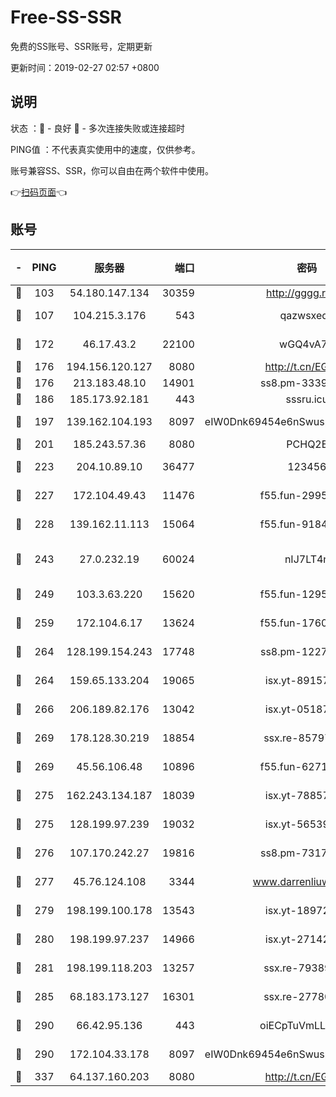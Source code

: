 # Free-SS-SSR

免费的SS账号、SSR账号，定期更新

更新时间：2019-02-27 02:57 +0800

## 说明

状态     ：🙂 - 良好 🙁 - 多次连接失败或连接超时

PING值   ：不代表真实使用中的速度，仅供参考。

账号兼容SS、SSR，你可以自由在两个软件中使用。

👉[扫码页面](https://liesauer.github.io/free-ss-ssr.github.io/)👈

## 账号

|-|PING|服务器|端口|密码|加密方式|区域|
|:----:|:----:|:-----:|-----:|:----:|:----:|:----:|
|🙂|103|54.180.147.134|30359|http://gggg.rocks|chacha20|KR|
|🙂|107|104.215.3.176|543|qazwsxedc|aes-256-gcm|JP|
|🙂|172|46.17.43.2|22100|wGQ4vA7D|aes-256-gcm|RU|
|🙂|176|194.156.120.127|8080|http://t.cn/EGJIyrl|rc4-md5|RU|
|🙂|176|213.183.48.10|14901|ss8.pm-33399389|rc4-md5|RU|
|🙂|186|185.173.92.181|443|sssru.icu|rc4-md5|RU|
|🙂|197|139.162.104.193|8097|eIW0Dnk69454e6nSwuspv9DmS201tQ0D|aes-256-cfb|JP|
|🙂|201|185.243.57.36|8080|PCHQ2E|rc4-md5|US|
|🙂|223|204.10.89.10|36477|123456|aes-256-cfb|US|
|🙂|227|172.104.49.43|11476|f55.fun-29951648|aes-256-cfb|SG|
|🙂|228|139.162.11.113|15064|f55.fun-91846921|aes-256-cfb|SG|
|🙂|243|27.0.232.19|60024|nIJ7LT4n|xchacha20-ietf-poly1305|HK|
|🙂|249|103.3.63.220|15620|f55.fun-12950229|aes-256-cfb|SG|
|🙂|259|172.104.6.17|13624|f55.fun-17607418|aes-256-cfb|US|
|🙂|264|128.199.154.243|17748|ss8.pm-12277718|aes-256-cfb|SG|
|🙂|264|159.65.133.204|19065|isx.yt-89157560|aes-256-cfb|SG|
|🙂|266|206.189.82.176|13042|isx.yt-05187143|aes-256-cfb|SG|
|🙂|269|178.128.30.219|18854|ssx.re-85797399|aes-256-cfb|SG|
|🙂|269|45.56.106.48|10896|f55.fun-62719865|aes-256-cfb|US|
|🙂|275|162.243.134.187|18039|isx.yt-78857409|aes-256-cfb|US|
|🙂|275|128.199.97.239|19032|isx.yt-56539543|aes-256-cfb|SG|
|🙂|276|107.170.242.27|19816|ss8.pm-73178882|aes-256-cfb|US|
|🙂|277|45.76.124.108|3344|www.darrenliuwei.com|aes-256-cfb|AU|
|🙂|279|198.199.100.178|13543|isx.yt-18972855|aes-256-cfb|US|
|🙂|280|198.199.97.237|14966|isx.yt-27142882|aes-256-cfb|US|
|🙂|281|198.199.118.203|13257|ssx.re-79389209|aes-256-cfb|US|
|🙂|285|68.183.173.127|16301|ssx.re-27780597|aes-256-cfb|US|
|🙂|290|66.42.95.136|443|oiECpTuVmLLxk4Ts|aes-256-cfb|US|
|🙂|290|172.104.33.178|8097|eIW0Dnk69454e6nSwuspv9DmS201tQ0D|aes-256-cfb|SG|
|🙂|337|64.137.160.203|8080|http://t.cn/EGJIyrl|rc4-md5|CA|
